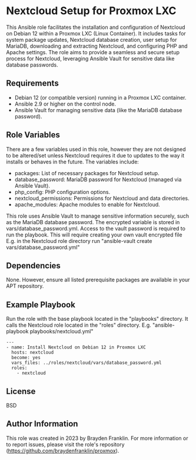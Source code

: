 Nextcloud Setup for Proxmox LXC
=========

This Ansible role facilitates the installation and configuration of Nextcloud on Debian 12 within a Proxmox LXC (Linux Container). It includes tasks for system package updates, Nextcloud database creation, user setup for MariaDB, downloading and extracting Nextcloud, and configuring PHP and Apache settings. The role aims to provide a seamless and secure setup process for Nextcloud, leveraging Ansible Vault for sensitive data like database passwords.

Requirements
------------

- Debian 12 (or compatible version) running in a Proxmox LXC container.
- Ansible 2.9 or higher on the control node.
- Ansible Vault for managing sensitive data (like the MariaDB database password).

Role Variables
--------------

There are a few variables used in this role, however they are not designed to be altered/set unless Nextcloud  requires it due to updates to the way it installs or behaves in the future. The variables include:

- packages: List of necessary packages for Nextcloud setup.
- database_password: MariaDB password for Nextcloud (managed via Ansible Vault).
- php_config: PHP configuration options.
- nextcloud_permissions: Permissions for Nextcloud and data directories.
- apache_modules: Apache modules to enable for Nextcloud.

This role uses Ansible Vault to manage sensitive information securely, such as the MariaDB database password. The encrypted variable is stored in vars/database_password.yml. Access to the vault password is required to run the playbook. This will require creating your own vault encrypted file E.g. in the Nextcloud role directory run "ansible-vault create vars/database_password.yml"

Dependencies
------------

None. However, ensure all listed prerequisite packages are available in your APT repository.

Example Playbook
----------------

Run the role with the base playbook located in the "playbooks" directory. It calls the Nextcloud role located in the "roles" directory. 
E.g. "ansible-playbook playbooks/nextcloud.yml"
```
---
- name: Install Nextcloud on Debian 12 in Proxmox LXC
  hosts: nextcloud
  become: yes
  vars_files: ../roles/nextcloud/vars/database_password.yml
  roles:
    - nextcloud
```

License
-------

BSD

Author Information
------------------

This role was created in 2023 by Brayden Franklin. For more information or to report issues, please visit the role's repository (https://github.com/braydenfranklin/proxmox).